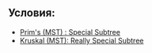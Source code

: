 ## Условия:

- [Prim's (MST) : Special Subtree](https://www.hackerrank.com/challenges/primsmstsub/problem)
- [Kruskal (MST): Really Special Subtree](https://www.hackerrank.com/challenges/kruskalmstrsub/problem)